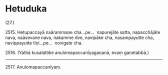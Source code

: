 

# Hetuduka





(27.)

2515\. Hetupaccayā naārammaṇe cha…pe…  napurejāte satta, napacchājāte nava, naāsevane nava, nakamme dve, navipāke cha, nasampayutte cha, navippayutte tīṇi…pe…  novigate cha.

2516\. (Yathā kusalattike anulomapaccanīyagaṇanā, evaṃ gaṇetabbā.)

---

2517\. Anulomapaccanīyaṃ.





